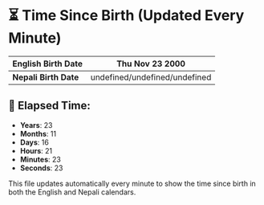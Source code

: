 # ⏳ Time Since Birth (Updated Every Minute)

| **English Birth Date** | Thu Nov 23 2000 |
|------------------------|-------------------------------------|
| **Nepali Birth Date**  | undefined/undefined/undefined                  |

## 📅 Elapsed Time:

- **Years**: 23
- **Months**: 11
- **Days**: 16
- **Hours**: 21
- **Minutes**: 23
- **Seconds**: 23

This file updates automatically every minute to show the time since birth in both the English and Nepali calendars.